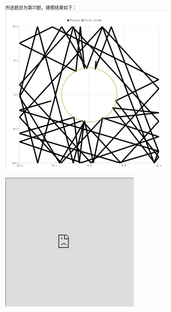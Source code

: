 所选题目为第31题，建模结果如下：
![billard](https://raw.githubusercontent.com/maphyca/compuational_physics_2014301020045/master/homework/billiard.png)
<iframe height=400 width=400 src="https://github.com/maphyca/compuational_physics_2014301020045/blob/master/homework/Minimal_Default_(3)_4.gif">
